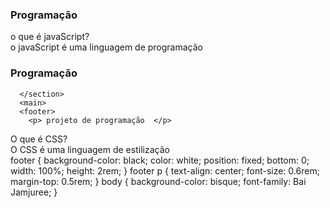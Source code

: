 <!DOCTYPE html>
<html lang="pt-br">
<head>
    <meta charset="UTF-8">
    <meta name="viewport" content="width=device-width, initial-scale=1.0">
    <link rel="stylesheet" href="assets/style.css">
    <title>Document</title>
</head>
<body>
    <main>
      <section id="container">
         <article class="cartão">
           <div class="cartão__conteudo">
            <h3>Programação</h3>
               <div clas="cartão_conteudo_pergunta">
             o que é javaScript?
           </div>
           <div claas="cartão__conteudo__resposta">
             o javaScript é uma linguagem de programação
               </div>   
           </div>
         </article>
         <article> 
              <section id="container">
               <article class="cartão">
                <div class="cartão__conteudo">
                <h3>Programação</h3>
              
      </section>
      <main>
      <footer>
        <p> projeto de programação  </p>
<div class="cartao__conteudo__pergunta">
                        O que é CSS?
                </div>
                <div class="cartao__conteudo__resposta">
                        O CSS é uma linguagem de estilização
                </div>
        </div>
      </footer>
      </article>
  
</body>
    footer {
    background-color: black;
    color: white;
    position: fixed;
    bottom: 0;
    width: 100%;
    height: 2rem;
}
footer p {
    text-align: center;
    font-size: 0.6rem;
    margin-top: 0.5rem;
}
body {
    background-color: bisque;
    font-family: Bai Jamjuree;
}
</html>
